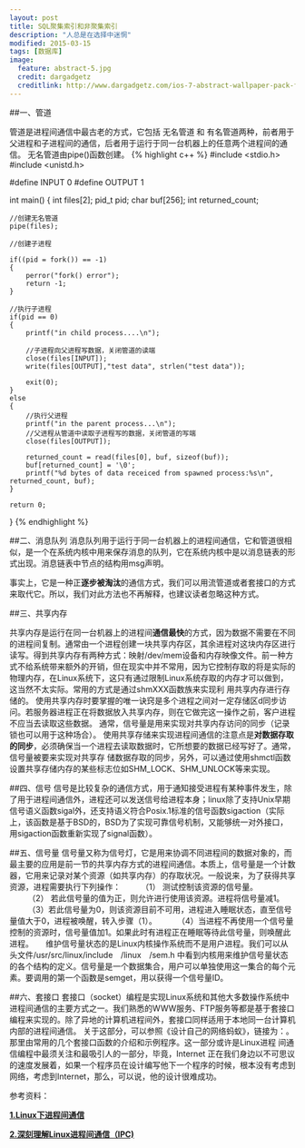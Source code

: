 ```yaml
---
layout: post
title: SQL聚集索引和非聚集索引
description: "人总是在选择中迷惘"
modified: 2015-03-15
tags: [数据库]
image:
  feature: abstract-5.jpg
  credit: dargadgetz
  creditlink: http://www.dargadgetz.com/ios-7-abstract-wallpaper-pack-for-iphone-5-and-ipod-touch-retina/
---
```


##一、管道

管道是进程间通信中最古老的方式，它包括 无名管道 和 有名管道两种，前者用于父进程和子进程间的通信，后者用于运行于同一台机器上的任意两个进程间的通信。
无名管道由pipe()函数创建。
{% highlight c++ %}
#include <stdio.h> 
#include <unistd.h>
 
#define INPUT 0
#define OUTPUT 1
 
int main()
{
    int files[2];
    pid_t pid;
    char buf[256];
    int returned_count;
    
    //创建无名管道
    pipe(files);
 
    //创建子进程
    
    if((pid = fork()) == -1) 
    { 
        perror("fork() error");
        return -1; 
    } 
 
    //执行子进程
    if(pid == 0)
    { 
        printf("in child process....\n");
 
        //子进程向父进程写数据，关闭管道的读端
        close(files[INPUT]);
        write(files[OUTPUT],"test data", strlen("test data"));
     
        exit(0);
    } 
    else
    { 
        //执行父进程
        printf("in the parent process...\n");
        //父进程从管道中读取子进程写的数据，关闭管道的写端
        close(files[OUTPUT]);
 
        returned_count = read(files[0], buf, sizeof(buf));
        buf[returned_count] = '\0';
        printf("%d bytes of data receiced from spawned process:%s\n", returned_count, buf);
    } 
    
    return 0;
}
{% endhighlight %}

##二、消息队列
 消息队列用于运行于同一台机器上的进程间通信，它和管道很相似，是一个在系统内核中用来保存消息的队列，它在系统内核中是以消息链表的形式出现。消息链表中节点的结构用msg声明。

   事实上，它是一种正**逐步被淘汰**的通信方式，我们可以用流管道或者套接口的方式来取代它。所以，我们对此方法也不再解释，也建议读者忽略这种方式。


##三、共享内存

共享内存是运行在同一台机器上的进程间**通信最快**的方式，因为数据不需要在不同的进程间复制。通常由一个进程创建一块共享内存区，其余进程对这块内存区进行读写。得到共享内存有两种方式：映射/dev/mem设备和内存映像文件。前一种方式不给系统带来额外的开销，但在现实中并不常用，因为它控制存取的将是实际的物理内存，在Linux系统下，这只有通过限制Linux系统存取的内存才可以做到，这当然不太实际。常用的方式是通过shmXXX函数族来实现利 用共享内存进行存储的。
使用共享内存时要掌握的唯一诀窍是多个进程之间对一定存储区d同步访问。若服务器进程正在将数据放入共享内存，则在它做完这一操作之前，客户进程不应当去读取这些数据。
通常，信号量是用来实现对共享内存访问的同步（记录锁也可以用于这种场合）。
使用共享存储来实现进程间通信的注意点是**对数据存取的同步**，必须确保当一个进程去读取数据时，它所想要的数据已经写好了。通常，信号量被要来实现对共享存 储数据存取的同步，另外，可以通过使用shmctl函数设置共享存储内存的某些标志位如SHM_LOCK、SHM_UNLOCK等来实现。

##四、信号
信号是比较复杂的通信方式，用于通知接受进程有某种事件发生，除了用于进程间通信外，进程还可以发送信号给进程本身；linux除了支持Unix早期信号语义函数sigal外，还支持语义符合Posix.1标准的信号函数sigaction（实际上，该函数是基于BSD的，BSD为了实现可靠信号机制，又能够统一对外接口，用sigaction函数重新实现了signal函数）。 

##五、信号量
信号量又称为信号灯，它是用来协调不同进程间的数据对象的，而最主要的应用是前一节的共享内存方式的进程间通信。本质上，信号量是一个计数器，它用来记录对某个资源（如共享内存）的存取状况。一般说来，为了获得共享资源，进程需要执行下列操作： 
　　 （1） 测试控制该资源的信号量。 
　　 （2） 若此信号量的值为正，则允许进行使用该资源。进程将信号量减1。 
　　 （3）若此信号量为0，则该资源目前不可用，进程进入睡眠状态，直至信号量值大于0，进程被唤醒，转入步骤（1）。 
　　 （4）当进程不再使用一个信号量控制的资源时，信号量值加1。如果此时有进程正在睡眠等待此信号量，则唤醒此进程。 
　  维护信号量状态的是Linux内核操作系统而不是用户进程。我们可以从头文件/usr/src/linux/include　/linux　/sem.h 中看到内核用来维护信号量状态的各个结构的定义。信号量是一个数据集合，用户可以单独使用这一集合的每个元素。要调用的第一个函数是semget，用以获得一个信号量ID。 

##六、套接口
套接口（socket）编程是实现Linux系统和其他大多数操作系统中进程间通信的主要方式之一。我们熟悉的WWW服务、FTP服务等都是基于套接口编程来实现的。除了异地的计算机进程间外，套接口同样适用于本地同一台计算机内部的进程间通信。
关于这部分，可以参照《设计自己的网络蚂蚁》，链接为：。那里由常用的几个套接口函数的介绍和示例程序。这一部分或许是Linux进程 间通信编程中最须关注和最吸引人的一部分，毕竟，Internet 正在我们身边以不可思议的速度发展着，如果一个程序员在设计编写他下一个程序的时候，根本没有考虑到网络，考虑到Internet，那么，可以说，他的设计很难成功。

参考资料：

[**1.Linux下进程间通信**](http://blog.chinaunix.net/uid-26548237-id-3388615.html)

[**2.深刻理解Linux进程间通信（IPC)**](http://www.ibm.com/developerworks/cn/linux/l-ipc/)
